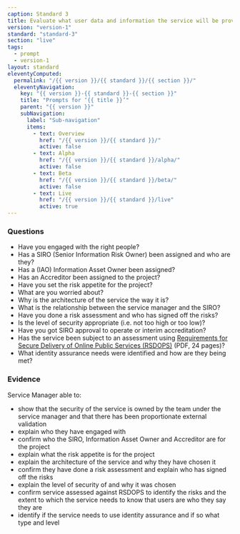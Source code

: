 ```yaml
---
caption: Standard 3
title: Evaluate what user data and information the service will be providing or storing, and address the security level, legal responsibilities, and risks associated with the service (consulting with experts where appropriate).
version: "version-1"
standard: "standard-3"
section: "live"
tags:
  - prompt
  - version-1
layout: standard
eleventyComputed:
  permalink: "/{{ version }}/{{ standard }}/{{ section }}/"
  eleventyNavigation:
    key: "{{ version }}-{{ standard }}-{{ section }}"
    title: "Prompts for ‘{{ title }}’"
    parent: "{{ version }}"
    subNavigation:
      label: "Sub-navigation"
      items:
        - text: Overview
          href: "/{{ version }}/{{ standard }}/"
          active: false
        - text: Alpha
          href: "/{{ version }}/{{ standard }}/alpha/"
          active: false
        - text: Beta
          href: "/{{ version }}/{{ standard }}/beta/"
          active: false
        - text: Live
          href: "/{{ version }}/{{ standard }}/live"
          active: true
---
```


### Questions

- Have you engaged with the right people?
- Has a SIRO (Senior Information Risk Owner) been assigned and who are they?
- Has a (IAO) Information Asset Owner been assigned?
- Has an Accreditor been assigned to the project?
- Have you set the risk appetite for the project?
- What are you worried about?
- Why is the architecture of the service the way it is?
- What is the relationship between the service manager and the SIRO?
- Have you done a risk assessment and who has signed off the risks?
- Is the level of security appropriate (i.e. not too high or too low)?
- Have you got SIRO approval to operate or interim accreditation?
- Has the service been subject to an assessment using [Requirements for Secure Delivery of Online Public Services (RSDOPS)](https://www.gov.uk/government/uploads/system/uploads/attachment_data/file/270969/GPG_43_RSDOPS_Annex_A__issue_1.1_Dec_2012.pdf) (PDF, 24 pages)?
- What identity assurance needs were identified and how are they being met?

### Evidence

Service Manager able to:

- show that the security of the service is owned by the team under the service manager and that there has been proportionate external validation
- explain who they have engaged with
- confirm who the SIRO, Information Asset Owner and Accreditor are for the project
- explain what the risk appetite is for the project
- explain the architecture of the service and why they have chosen it
- confirm they have done a risk assessment and explain who has signed off the risks
- explain the level of security of and why it was chosen
- confirm service assessed against RSDOPS to identify the risks and the extent to which the service needs to know that users are who they say they are
- identify if the service needs to use identity assurance and if so what type and level
